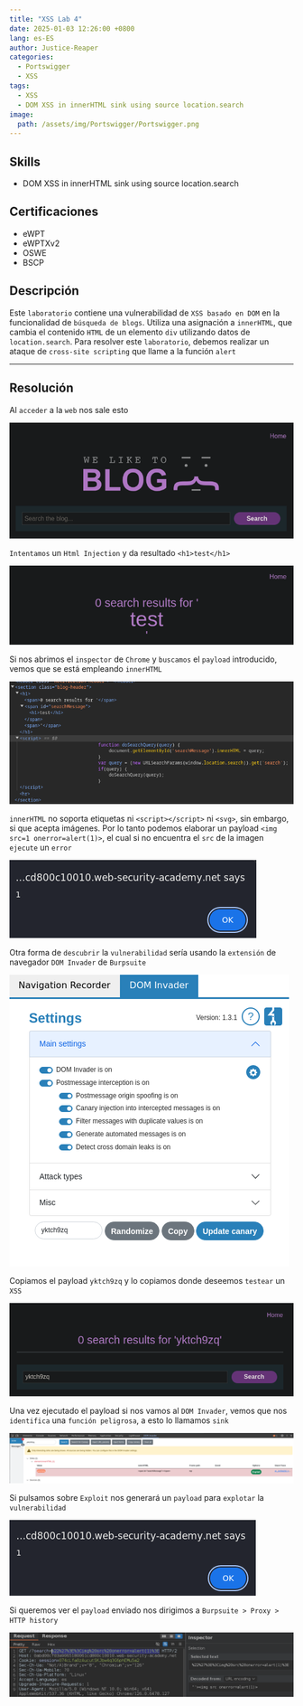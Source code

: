 ```yaml
---
title: "XSS Lab 4"
date: 2025-01-03 12:26:00 +0800
lang: es-ES
author: Justice-Reaper
categories:
  - Portswigger
  - XSS
tags:
  - XSS
  - DOM XSS in innerHTML sink using source location.search
image:
  path: /assets/img/Portswigger/Portswigger.png
---
```


## Skills

- DOM XSS in innerHTML sink using source location.search

## Certificaciones

- eWPT
- eWPTXv2
- OSWE
- BSCP
  
## Descripción

Este `laboratorio` contiene una vulnerabilidad de `XSS basado en DOM` en la funcionalidad de `búsqueda de blogs`. Utiliza una asignación a `innerHTML`, que cambia el contenido `HTML` de un elemento `div` utilizando datos de `location.search`. Para resolver este `laboratorio`, debemos realizar un ataque de `cross-site scripting` que llame a la función `alert`

---

## Resolución

Al `acceder` a la `web` nos sale esto

![](/assets/img/XSS-Lab-4/image_1.png)

`Intentamos` un `Html Injection` y da resultado `<h1>test</h1>`

![](/assets/img/XSS-Lab-4/image_2.png)

Si nos abrimos el `inspector` de `Chrome` y `buscamos` el `payload` introducido, vemos que se está empleando `innerHTML`

![](/assets/img/XSS-Lab-4/image_3.png)

`innerHTML` no soporta etiquetas ni `<script></script>` ni `<svg>`, sin embargo, si que acepta imágenes. Por lo tanto podemos elaborar un payload `<img src=1 onerror=alert(1)>`, el cual si no encuentra el `src` de la imagen `ejecute` un `error`

![](/assets/img/XSS-Lab-4/image_4.png)

Otra forma de `descubrir` la `vulnerabilidad` sería usando la `extensión` de navegador `DOM Invader` de `Burpsuite`

![](/assets/img/XSS-Lab-4/image_5.png)

Copiamos el payload `yktch9zq` y lo copiamos donde deseemos `testear` un `XSS`

![](/assets/img/XSS-Lab-4/image_6.png)

Una vez ejecutado el payload si nos vamos al `DOM Invader`, vemos que nos `identifica` una `función peligrosa`, a esto lo llamamos `sink`

![](/assets/img/XSS-Lab-4/image_7.png)

Si pulsamos sobre `Exploit` nos generará un `payload` para `explotar` la `vulnerabilidad`

![](/assets/img/XSS-Lab-4/image_8.png)

Si queremos ver el `payload` enviado nos dirigimos a `Burpsuite > Proxy > HTTP history`

![](/assets/img/XSS-Lab-4/image_9.png)
